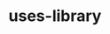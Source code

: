 ---
layout: default
title: uses-library
parent: App manifest file
grand_parent: App basics
nav_order: 29
---